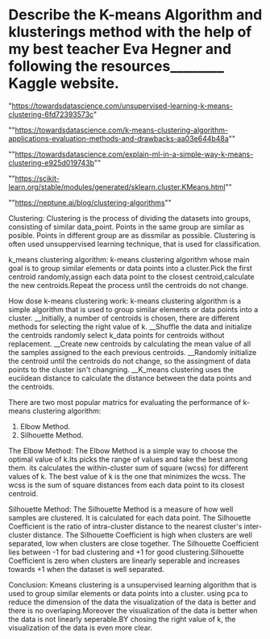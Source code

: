 # Describe the K-means Algorithm and klusterings method with the help of my best teacher Eva Hegner and following the resources________ Kaggle website.

"https://towardsdatascience.com/unsupervised-learning-k-means-clustering-6fd72393573c"

""https://towardsdatascience.com/k-means-clustering-algorithm-applications-evaluation-methods-and-drawbacks-aa03e644b48a""

""https://towardsdatascience.com/explain-ml-in-a-simple-way-k-means-clustering-e925d019743b""

""https://scikit-learn.org/stable/modules/generated/sklearn.cluster.KMeans.html""

""https://neptune.ai/blog/clustering-algorithms""

Clustering: Clustering is the process of dividing the datasets into groups, consisting of similar data_point. Points in the same group are similar as posible. Points in different group are as dissmilar as possible. Clustering is often used unsuppervised learning technique, that is used for classification.

k_means clustering algorithm: k-means clustering algorithm whose main goal is to group similar elements or data points into a cluster.Pick the first centroid randomly,assign each data point to the closest centroid,calculate the new centroids.Repeat the process until the centroids do not change.

How dose k-means clustering work: k-means clustering algorithm is a simple algorithm that is used to group similar elements or data points into a cluster.
__Initially, a number of centroids is chosen, there are different methods for selecting the right value of k.
__Shuffle the data and initialize the centroids randomly select k_data points for centroids without replacement.
__Create new centroids by calculating the mean value of all the samples assigned to the each previous centroids.
__Randomly initialize the centroid until the centroids do not change, so the assingment of data points to the cluster isn't changning.
__K_means clustering uses the euciidean distance to calculate the distance between the data points and the centroids.

There are two most popular matrics for evaluating the performance of k-means clustering algorithm:

1. Elbow Method.
2. Silhouette Method.

The Elbow Method: The Elbow Method is a simple way to choose the optimal value of k.Its picks the range of values and take the best among them. its calculates the within-cluster sum of square (wcss) for different values of k. The best value of k is the one that minimizes the wcss. The wcss is the sum of square distances from each data point to its closest centroid.

Silhouette Method: The Silhouette Method is a measure of how well samples are clustered. It is calculated for each data point. The Silhouette Coefficient is the ratio of intra-cluster distance to the nearest cluster's inter-cluster distance. The Silhouette Coefficient is high when clusters are well separated, low when clusters are close together. The Silhouette Coefficient lies between -1 for bad clustering and +1 for good clustering.Silhouette Coefficient is zero when clusters are linearly seperable and increases towards +1 when the dataset is well separated.

Conclusion: Kmeans clustering is a unsupervised learning algorithm that is used to group similar elements or data points into a cluster.
using pca to reduce the dimension of the data the visualization of the data is better and there is no overlaping.Moreover the visualization of the data is better when the data is not linearly seperable.BY chosing the right value of k, the visualization of the data is even
more clear.

